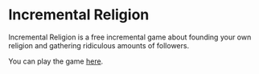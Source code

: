 # Incremental Religion
Incremental Religion is a free incremental game about founding your own religion and gathering ridiculous amounts of followers.

You can play the game [here](https://erezbm.github.io/incremental-religion).
